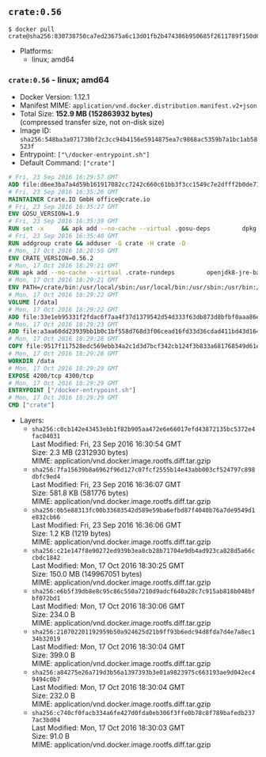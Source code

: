 ## `crate:0.56`

```console
$ docker pull crate@sha256:830738750ca7ed23675a6c13d01fb2b474386b950685f2611789f150d601886a
```

-	Platforms:
	-	linux; amd64

### `crate:0.56` - linux; amd64

-	Docker Version: 1.12.1
-	Manifest MIME: `application/vnd.docker.distribution.manifest.v2+json`
-	Total Size: **152.9 MB (152863932 bytes)**  
	(compressed transfer size, not on-disk size)
-	Image ID: `sha256:548ba3a071730bf2c3cc94b4156e5914875ea7c9868ac5359b7a1bc1ab58523f`
-	Entrypoint: `["\/docker-entrypoint.sh"]`
-	Default Command: `["crate"]`

```dockerfile
# Fri, 23 Sep 2016 16:29:57 GMT
ADD file:d6ee3ba7a4d59b161917082cc7242c660c61bb3f3cc1549c7e2dfff2b0de7104 in / 
# Fri, 23 Sep 2016 16:35:26 GMT
MAINTAINER Crate.IO GmbH office@crate.io
# Fri, 23 Sep 2016 16:35:27 GMT
ENV GOSU_VERSION=1.9
# Fri, 23 Sep 2016 16:35:39 GMT
RUN set -x     && apk add --no-cache --virtual .gosu-deps         dpkg         gnupg         curl     && export ARCH=$(echo $(dpkg --print-architecture) | cut -d"-" -f3)     && curl -o /usr/local/bin/gosu -fSL "https://github.com/tianon/gosu/releases/download/$GOSU_VERSION/gosu-$ARCH"     && curl -o /usr/local/bin/gosu.asc -fSL "https://github.com/tianon/gosu/releases/download/$GOSU_VERSION/gosu-$ARCH.asc"     && export GNUPGHOME="$(mktemp -d)"     && gpg --keyserver ha.pool.sks-keyservers.net --recv-keys B42F6819007F00F88E364FD4036A9C25BF357DD4     && gpg --batch --verify /usr/local/bin/gosu.asc /usr/local/bin/gosu     && rm -r "$GNUPGHOME" /usr/local/bin/gosu.asc     && chmod +x /usr/local/bin/gosu     && gosu nobody true     && apk del .gosu-deps
# Fri, 23 Sep 2016 16:35:40 GMT
RUN addgroup crate && adduser -G crate -H crate -D
# Mon, 17 Oct 2016 18:28:59 GMT
ENV CRATE_VERSION=0.56.2
# Mon, 17 Oct 2016 18:29:21 GMT
RUN apk add --no-cache --virtual .crate-rundeps         openjdk8-jre-base         python3         openssl         sigar     && apk add --no-cache --virtual .build-deps         curl         gnupg         tar     && curl -fSL -O https://cdn.crate.io/downloads/releases/crate-$CRATE_VERSION.tar.gz     && curl -fSL -O https://cdn.crate.io/downloads/releases/crate-$CRATE_VERSION.tar.gz.asc     && export GNUPGHOME="$(mktemp -d)"     && gpg --keyserver ha.pool.sks-keyservers.net --recv-keys 90C23FC6585BC0717F8FBFC37FAAE51A06F6EAEB     && gpg --batch --verify crate-$CRATE_VERSION.tar.gz.asc crate-$CRATE_VERSION.tar.gz     && rm -r "$GNUPGHOME" crate-$CRATE_VERSION.tar.gz.asc     && mkdir /crate     && tar -xf crate-$CRATE_VERSION.tar.gz -C /crate --strip-components=1     && ln -s /usr/bin/python3 /usr/bin/python     && rm /crate/plugins/sigar/lib/libsigar-amd64-linux.so     && chown -R crate /crate     && apk del .build-deps
# Mon, 17 Oct 2016 18:29:21 GMT
ENV PATH=/crate/bin:/usr/local/sbin:/usr/local/bin:/usr/sbin:/usr/bin:/sbin:/bin
# Mon, 17 Oct 2016 18:29:22 GMT
VOLUME [/data]
# Mon, 17 Oct 2016 18:29:22 GMT
ADD file:33e1eb95331f2fdac6f7aa4f37d1379542d54d333f63db873d8bfbf0aaa86e2d in /crate/config/crate.yml 
# Mon, 17 Oct 2016 18:29:23 GMT
ADD file:a3aa60dd23939bb1b0c1bf558d768d3f06cead16fd33d36cdad411bd43d16448 in /crate/config/logging.yml 
# Mon, 17 Oct 2016 18:29:28 GMT
COPY file:9517f117528edc569ebb34a2c1d3d7bcf342cb124f3b833a681768549d61ebfb in / 
# Mon, 17 Oct 2016 18:29:28 GMT
WORKDIR /data
# Mon, 17 Oct 2016 18:29:29 GMT
EXPOSE 4200/tcp 4300/tcp
# Mon, 17 Oct 2016 18:29:29 GMT
ENTRYPOINT ["/docker-entrypoint.sh"]
# Mon, 17 Oct 2016 18:29:29 GMT
CMD ["crate"]
```

-	Layers:
	-	`sha256:c0cb142e43453ebb1f82b905aa472e6e66017efd43872135bc5372e4fac04031`  
		Last Modified: Fri, 23 Sep 2016 16:30:54 GMT  
		Size: 2.3 MB (2312930 bytes)  
		MIME: application/vnd.docker.image.rootfs.diff.tar.gzip
	-	`sha256:7fa15639b8a6962f96d127c07fcf2555b14e43abb003cf524797c898dbfc9ed4`  
		Last Modified: Fri, 23 Sep 2016 16:36:07 GMT  
		Size: 581.8 KB (581776 bytes)  
		MIME: application/vnd.docker.image.rootfs.diff.tar.gzip
	-	`sha256:0b5e88313fc00b33683542d589e59ba6efbd87f4040b76a7de9549d1e832cb66`  
		Last Modified: Fri, 23 Sep 2016 16:36:06 GMT  
		Size: 1.2 KB (1219 bytes)  
		MIME: application/vnd.docker.image.rootfs.diff.tar.gzip
	-	`sha256:c21e147f8e90272ed939b3ea8cb28b71704e9db4ad923ca828d5a66ccbdc1842`  
		Last Modified: Mon, 17 Oct 2016 18:30:25 GMT  
		Size: 150.0 MB (149967051 bytes)  
		MIME: application/vnd.docker.image.rootfs.diff.tar.gzip
	-	`sha256:e6b5f39db8e8c95c86c550a7210d9adcf640a28c7c915ab818b048bfbf072bd1`  
		Last Modified: Mon, 17 Oct 2016 18:30:06 GMT  
		Size: 234.0 B  
		MIME: application/vnd.docker.image.rootfs.diff.tar.gzip
	-	`sha256:210702201192959b50a924625d21b9ff93b6edc94d8fda7d4e7a8ec134b32019`  
		Last Modified: Mon, 17 Oct 2016 18:30:04 GMT  
		Size: 399.0 B  
		MIME: application/vnd.docker.image.rootfs.diff.tar.gzip
	-	`sha256:a84275e26a719d3b56a1397393b3e01a9823975c663193ae9d042ec49494c0b7`  
		Last Modified: Mon, 17 Oct 2016 18:30:04 GMT  
		Size: 232.0 B  
		MIME: application/vnd.docker.image.rootfs.diff.tar.gzip
	-	`sha256:c740cf0facb334a6fe427d0fda0eb306f3ffe0b78c8f789bafedb2377ac3bd04`  
		Last Modified: Mon, 17 Oct 2016 18:30:03 GMT  
		Size: 91.0 B  
		MIME: application/vnd.docker.image.rootfs.diff.tar.gzip
